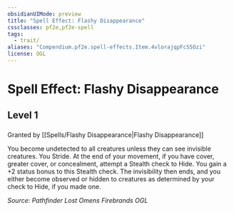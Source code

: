```yaml
---
obsidianUIMode: preview
title: "Spell Effect: Flashy Disappearance"
cssclasses: pf2e,pf2e-spell
tags:
  - trait/
aliases: "Compendium.pf2e.spell-effects.Item.4vlorajqpFcS5Ozi"
license: OGL
---
```

# Spell Effect: Flashy Disappearance
## Level 1
### 






Granted by [[Spells/Flashy Disappearance|Flashy Disappearance]]

You become undetected to all creatures unless they can see invisible creatures. You Stride. At the end of your movement, if you have cover, greater cover, or concealment, attempt a Stealth check to Hide. You gain a +2 status bonus to this Stealth check. The invisibility then ends, and you either become observed or hidden to creatures as determined by your check to Hide, if you made one.

*Source: Pathfinder Lost Omens Firebrands*
*OGL*